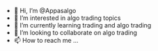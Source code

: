 - 👋 Hi, I’m @Appasalgo
- 👀 I’m interested in algo trading topics
- 🌱 I’m currently learning trading and algo trading
- 💞️ I’m looking to collaborate on algo trading
- 📫 How to reach me ...

<!---
Appasalgo/Appasalgo is a ✨ special ✨ repository because its `README.md` (this file) appears on your GitHub profile.
You can click the Preview link to take a look at your changes.
--->
